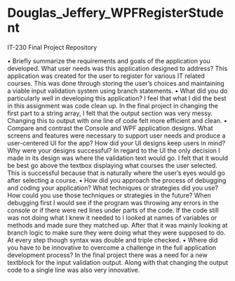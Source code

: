 # Douglas_Jeffery_WPFRegisterStudent
IT-230 Final Project Repository

•	Briefly summarize the requirements and goals of the application you developed. What user needs was this application designed to address?
This application was created for the user to register for various IT related courses. This was done through storing the user’s choices and maintaining a viable input validation system using branch statements. 
•	What did you do particularly well in developing this application?
I feel that what I did the best in this assignment was code clean up. In the final project in changing the first part to a string array, I felt that the output section was very messy. Changing this to output with one line of code felt more efficient and clean. 
•	Compare and contrast the Console and WPF application designs. What screens and features were necessary to support user needs and produce a user-centered UI for the app? How did your UI designs keep users in mind? Why were your designs successful?
In regard to the UI the only decision I made in its design was where the validation text would go. I felt that it would be best go above the textbox displaying what courses the user selected. This is successful because that is naturally where the user’s eyes would go after selecting a course. 
•	How did you approach the process of debugging and coding your application? What techniques or strategies did you use? How could you use those techniques or strategies in the future?
When debugging first I would see if the program was throwing any errors in the console or if there were red lines under parts of the code. If the code still was not doing what I knew it needed to I looked at names of variables or methods and made sure they matched up. After that it was mainly looking at branch logic to make sure they were doing what they were supposed to do. At every step though syntax was double and triple checked. 
•	Where did you have to be innovative to overcome a challenge in the full application development process?
In the final project there was a need for a new textblock for the input validation output. Along with that changing the output code to a single line was also very innovative. 

